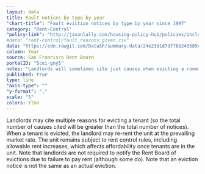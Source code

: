 ```yaml
---
layout: data
title: Fault notices by type by year
"chart-title": "Fault eviction notices by type by year since 1997"
category: "Rent-Control"
"policy-link": "http://jasonlally.com/housing-policy-hub/policies/inclusionary-housing/"
#data: "rent-control/fault_reasons_given.csv"
data: "https://cdn.rawgit.com/DataSF/summary-data/24e23d1d7df7bb243585c2ab15193d2315bec690/fault_reasons_given.csv"
column: Year
source: San Francisco Rent Board
portalID: "5cei-gny5"
notes: "Landlords will sometimes cite just causes when evicting a roommate living with them in the same unit. Under the law, the landlord does not have to cite these causes. They've been removed from the counts to avoid overrepresentation of just causes."
published: true
type: line
"axis-type": ""
"y-format": ","
scale: "5"
colors: YlGn
---
```


Landlords may cite multiple reasons for evicting a tenant (so the total number of causes cited will be greater than the total number of notices). When a tenant is evicted, the landlord may re-rent the unit at the prevailing market rate. The unit remains subject to rent control rules, including allowable rent increases, which affects affordability once tenants are in the unit. Note that landlords are not required to notify the Rent Board of evictions due to failure to pay rent (although some do). Note that an eviction notice is not the same as an actual eviction.